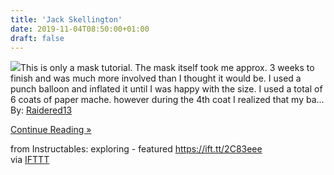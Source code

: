 ```yaml
---
title: 'Jack Skellington'
date: 2019-11-04T08:50:00+01:00
draft: false
---
```


[![](https://content.instructables.com/F02/AWPA/K2G7HHO3/F02AWPAK2G7HHO3.SMALL.jpg)](https://www.instructables.com/id/Jack-Skellington-2/)This is only a mask tutorial. The mask itself took me approx. 3 weeks to finish and was much more involved than I thought it would be. I used a punch balloon and inflated it until I was happy with the size. I used a total of 6 coats of paper mache. however during the 4th coat I realized that my ba...  
By: [Raidered13](https://www.instructables.com/member/Raidered13/)  
  
[Continue Reading »](https://www.instructables.com/id/Jack-Skellington-2/)  
  
from Instructables: exploring - featured https://ift.tt/2C83eee  
via [IFTTT](https://ifttt.com/?ref=da&site=blogger)